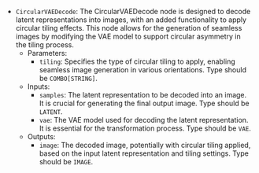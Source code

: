 - `CircularVAEDecode`: The CircularVAEDecode node is designed to decode latent representations into images, with an added functionality to apply circular tiling effects. This node allows for the generation of seamless images by modifying the VAE model to support circular asymmetry in the tiling process.
    - Parameters:
        - `tiling`: Specifies the type of circular tiling to apply, enabling seamless image generation in various orientations. Type should be `COMBO[STRING]`.
    - Inputs:
        - `samples`: The latent representation to be decoded into an image. It is crucial for generating the final output image. Type should be `LATENT`.
        - `vae`: The VAE model used for decoding the latent representation. It is essential for the transformation process. Type should be `VAE`.
    - Outputs:
        - `image`: The decoded image, potentially with circular tiling applied, based on the input latent representation and tiling settings. Type should be `IMAGE`.
